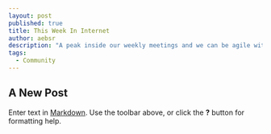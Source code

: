 ```yaml
---
layout: post
published: true
title: This Week In Internet
author: aebsr
description: "A peak inside our weekly meetings and we can be agile without having to talk about what we're doing as a group, every day."
tags: 
  - Community
---
```


## A New Post

Enter text in [Markdown](http://daringfireball.net/projects/markdown/). Use the toolbar above, or click the **?** button for formatting help.